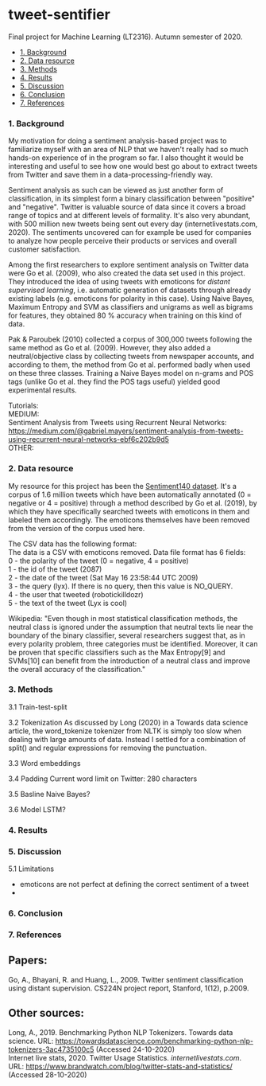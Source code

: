 # tweet-sentifier
Final project for Machine Learning (LT2316). Autumn semester of 2020. 

- [1. Background](#1-background)
- [2. Data resource](#2-data-resource)
- [3. Methods](#3-methods)
- [4. Results](#4-results)
- [5. Discussion](#5-discussion)
- [6. Conclusion](#6-conclusion)
- [7. References](#7-references)

### 1. Background
My motivation for doing a sentiment analysis-based project was to familiarize myself with an area of NLP that we haven't really had so much hands-on experience of in the program so far. I also thought it would be interesting and useful to see how one would best go about to extract tweets from Twitter and save them in a data-processing-friendly way. 

Sentiment analysis as such can be viewed as just another form of classification, in its simplest form a binary classification between "positive" and "negative". Twitter is valuable source of data since it covers a broad range of topics and at different levels of formality. It's also very abundant, with 500 million new tweets being sent out every day (internetlivestats.com, 2020). The sentiments uncovered can for example be used for companies to analyze how people perceive their products or services and overall customer satisfaction. 

Among the first researchers to explore sentiment analysis on Twitter data were Go et al. (2009), who also created the data set used in this project. They introduced the idea of using tweets with emoticons for *distant supervised learning*, i.e. automatic generation of datasets through already existing labels (e.g. emoticons for polarity in this case). Using Naive Bayes, Maximum Entropy and SVM as classifiers and unigrams as well as bigrams for features, they obtained 80 % accuracy when training on this kind of data.

Pak & Paroubek (2010) collected a corpus of 300,000 tweets following the same method as Go et al. (2009). However, they also added a neutral/objective class by collecting tweets from newspaper accounts, and according to them, the method from Go et al. performed badly when used on these three classes. Training a Naive Bayes model on n-grams and POS tags (unlike Go et al. they find the POS tags useful) yielded good experimental results. 
     

Tutorials:<br>
MEDIUM:<br>
Sentiment Analysis from Tweets using Recurrent Neural Networks: https://medium.com/@gabriel.mayers/sentiment-analysis-from-tweets-using-recurrent-neural-networks-ebf6c202b9d5 <br>
OTHER:<br>

### 2. Data resource
My resource for this project has been the [Sentiment140 dataset](https://www.kaggle.com/kazanova/sentiment140). It's a corpus of 1.6 million tweets which have been automatically annotated (0 = negative or 4 = positive) through a method described by Go et al. (2019), by which they have specifically searched tweets with emoticons in them and labeled them accordingly. The emoticons themselves have been removed from the version of the corpus used here. 

The CSV data has the following format:<br>
The data is a CSV with emoticons removed. Data file format has 6 fields:<br>
0 - the polarity of the tweet (0 = negative, 4 = positive)<br>
1 - the id of the tweet (2087)<br>
2 - the date of the tweet (Sat May 16 23:58:44 UTC 2009)<br>
3 - the query (lyx). If there is no query, then this value is NO_QUERY.<br>
4 - the user that tweeted (robotickilldozr)<br>
5 - the text of the tweet (Lyx is cool)<br>

Wikipedia: "Even though in most statistical classification methods, the neutral class is ignored under the assumption that neutral texts lie near the boundary of the binary classifier, several researchers suggest that, as in every polarity problem, three categories must be identified. Moreover, it can be proven that specific classifiers such as the Max Entropy[9] and SVMs[10] can benefit from the introduction of a neutral class and improve the overall accuracy of the classification."    

### 3. Methods

3.1 Train-test-split

3.2 Tokenization
As discussed by Long (2020) in a Towards data science article, the word_tokenize tokenizer from NLTK is simply too slow when dealing with large amounts of data. Instead I settled for a combination of split() and regular expressions for removing the punctuation. 

3.3 Word embeddings

3.4 Padding
Current word limit on Twitter: 280 characters

3.5 Basline
Naive Bayes?

3.6 Model
LSTM?

### 4. Results

### 5. Discussion

5.1 Limitations
- emoticons are not perfect at defining the correct sentiment of a tweet
- 

### 6. Conclusion

### 7. References
## Papers:<br>
Go, A., Bhayani, R. and Huang, L., 2009. Twitter sentiment classification using distant supervision. CS224N project report, Stanford, 1(12), p.2009.<br>

## Other sources:<br>
Long, A., 2019. Benchmarking Python NLP Tokenizers. Towards data science. URL: https://towardsdatascience.com/benchmarking-python-nlp-tokenizers-3ac4735100c5 (Accessed 24-10-2020)<br>
Internet live stats, 2020. Twitter Usage Statistics. *internetlivestats.com*. URL: https://www.brandwatch.com/blog/twitter-stats-and-statistics/ (Accessed 28-10-2020)<br>
